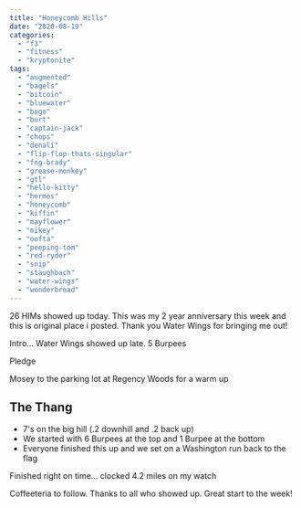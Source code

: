 ```yaml
---
title: "Honeycomb Hills"
date: "2020-08-19"
categories: 
  - "f3"
  - "fitness"
  - "kryptonite"
tags: 
  - "augmented"
  - "bagels"
  - "bitcoin"
  - "bluewater"
  - "bogo"
  - "burt"
  - "captain-jack"
  - "chops"
  - "denali"
  - "flip-flop-thats-singular"
  - "fng-brady"
  - "grease-monkey"
  - "gtl"
  - "hello-kitty"
  - "hermes"
  - "honeycomb"
  - "kiffin"
  - "mayflower"
  - "mikey"
  - "oofta"
  - "peeping-tom"
  - "red-ryder"
  - "snip"
  - "staughbach"
  - "water-wings"
  - "wonderbread"
---
```


26 HIMs showed up today. This was my 2 year anniversary this week and this is original place i posted. Thank you Water Wings for bringing me out!

Intro... Water Wings showed up late. 5 Burpees

Pledge

Mosey to the parking lot at Regency Woods for a warm up

## The Thang

- 7's on the big hill (.2 downhill and .2 back up)
- We started with 6 Burpees at the top and 1 Burpee at the bottom
- Everyone finished this up and we set on a Washington run back to the flag

Finished right on time... clocked 4.2 miles on my watch

Coffeeteria to follow. Thanks to all who showed up. Great start to the week!

